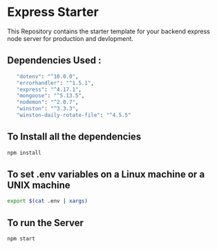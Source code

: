# Express Starter

This Repository contains the starter template for your backend express node server for production and devlopment.

## Dependencies Used : 
 ```zsh
    "dotenv": "^10.0.0",
    "errorhandler": "^1.5.1",
    "express": "^4.17.1",
    "mongoose": "^5.13.5",
    "nodemon": "^2.0.7",
    "winston": "^3.3.3",
    "winston-daily-rotate-file": "^4.5.5"
 ```
 ## To Install all the dependencies
 
 ```bash
 npm install
 ```
 ## To set .env variables on a Linux machine or a UNIX machine
 
 ```bash
 export $(cat .env | xargs)
 ```
 ## To run the Server 
 
 ```bash
 npm start
 ```
